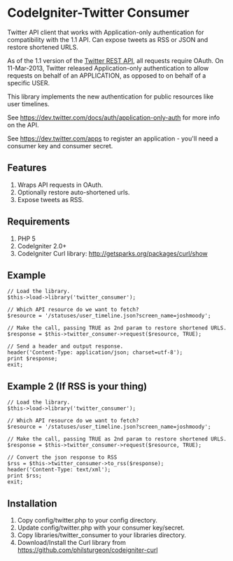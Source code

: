 # CodeIgniter-Twitter Consumer

Twitter API client that works with Application-only authentication for compatibility with the 1.1 API.  Can expose tweets as RSS or JSON and restore shortened URLS.

As of the 1.1 version of the [Twitter REST API](https://dev.twitter.com/docs/api), all requests require OAuth.
On 11-Mar-2013, Twitter released Application-only authentication to allow
requests on behalf of an APPLICATION, as opposed to on behalf of a specific USER.

This library implements the new authentication for public resources like user timelines.

See <https://dev.twitter.com/docs/auth/application-only-auth> for more info on the API.

See <https://dev.twitter.com/apps> to register an application - you'll need a consumer key and consumer secret.

## Features
1. Wraps API requests in OAuth.
2. Optionally restore auto-shortened urls.
3. Expose tweets as RSS.

## Requirements

1. PHP 5
2. CodeIgniter 2.0+
3. CodeIgniter Curl library: <http://getsparks.org/packages/curl/show>

## Example

	// Load the library.
	$this->load->library('twitter_consumer');
	
	// Which API resource do we want to fetch?
	$resource = '/statuses/user_timeline.json?screen_name=joshmoody';
	
	// Make the call, passing TRUE as 2nd param to restore shortened URLS.
	$response = $this->twitter_consumer->request($resource, TRUE);
	
	// Send a header and output response.
	header('Content-Type: application/json; charset=utf-8');
	print $response;
	exit;
	
## Example 2 (If RSS is your thing)
	// Load the library.
	$this->load->library('twitter_consumer');
	
	// Which API resource do we want to fetch?
	$resource = '/statuses/user_timeline.json?screen_name=joshmoody';
	
	// Make the call, passing TRUE as 2nd param to restore shortened URLS.
	$response = $this->twitter_consumer->request($resource, TRUE);

	// Convert the json response to RSS	
	$rss = $this->twitter_consumer->to_rss($response);
	header('Content-Type: text/xml');
	print $rss;
	exit;

## Installation
1. Copy config/twitter.php to your config directory.
2. Update config/twitter.php with your consumer key/secret.
3. Copy libraries/twitter_consumer to your libraries directory.
4. Download/Install the Curl library from <https://github.com/philsturgeon/codeigniter-curl>
